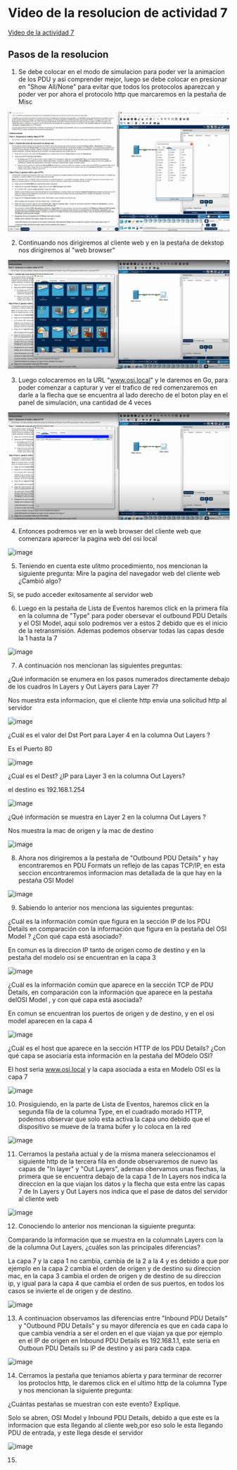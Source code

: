 # Video de la resolucion de actividad 7

<a   href="https://drive.google.com/drive/folders/1kKALKRy8j1qCEVvR-F1YJ7lfcEQwNdCp?usp=sharing" target="_blank" >Video de la actividad 7 </a>


## Pasos de la resolucion

1. Se debe colocar en el modo de simulacion para poder ver la animacion de los PDU y asi comprender mejor, luego se debe colocar en presionar en "Show All/None" para evitar que todos los protocolos aparezcan y poder ver por ahora el protocolo http que marcaremos en la pestaña de Misc

![image](https://github.com/BrunoXIII-Gav/Cabrar---Redes-y-comunicaci-n/blob/main/Actividades/Actividad7-C8280/Imagenes_actividad7/1_actividad7.PNG)


2. Continuando nos dirigiremos al cliente web y en la pestaña de dekstop nos dirigiremos al "web browser"

![image](https://github.com/BrunoXIII-Gav/Cabrar---Redes-y-comunicaci-n/blob/main/Actividades/Actividad7-C8280/Imagenes_actividad7/2_activ7.PNG)

3. Luego colocaremos en la URL "www.osi.local" y le daremos en Go, para poder comenzar a capturar y ver el trafico de red comenzaremos en darle a la flecha que se encuentra al lado derecho de el boton play en el panel de simulación, una cantidad de 4 veces

![image](https://github.com/BrunoXIII-Gav/Cabrar---Redes-y-comunicaci-n/blob/main/Actividades/Actividad7-C8280/Imagenes_actividad7/3_activ7.PNG)

4.  Entonces podremos ver en la web browser del cliente web que comenzara aparecer la pagina web del osi local

![image]()

5.  Teniendo en cuenta este ulitmo procedimiento, nos mencionan la siguiente pregunta: Mire la pagina del navegador web del cliente web ¿Cambió algo?

Si, se pudo acceder exitosamente al servidor web

6.  Luego en la pestaña de Lista de Eventos haremos click en la primera fila en la columna de "Type" para poder obersevar el outbound PDU Details y el OSI Model, aqui solo podremos ver a estos 2 debido que es el inicio de la retransmisión. Ademas podemos observar todas las capas desde la 1 hasta la 7

![image]()

7.  A continuación nos mencionan las siguientes preguntas:

¿Qué información se enumera en los pasos numerados directamente debajo de los cuadros In Layers y Out Layers para Layer 7?

Nos muestra esta informacion, que el cliente http envia una solicitud http al servidor

![image]()

¿Cuál es el valor del Dst Port para Layer 4 en la columna Out Layers ?

Es el Puerto 80

![image]()

¿Cual es el Dest? ¿IP para Layer 3 en la columna Out Layers?

el destino es 192.168.1.254

![image]()

¿Qué información se muestra en Layer 2 en la columna Out Layers ?

Nos muestra la mac de origen y la mac de destino

![image]()

8.  Ahora nos dirigiremos a la pestaña de "Outbound PDU Details" y hay encontraremos en PDU Formats un reflejo de las capas TCP/IP, en esta seccion encontraremos informacion mas detallada de la que hay en la pestaña OSI Model

![image]()

9. Sabiendo lo anterior nos menciona las siguientes preguntas:

¿Cuál es la información común que figura en la sección IP de los PDU Details en comparación con la información que figura en la pestaña del OSI Model ? ¿Con qué capa está asociado?

En comun es la direccion IP tanto de origen como de destino y en la pestaña del modelo osi se encuentran en la capa 3

![image]()

¿Cuál es la información común que aparece en la sección TCP de PDU Details, en comparación con la información que aparece en la pestaña delOSI Model , y con qué capa está asociada?

En comun se encuentran los puertos de origen y de destino, y en el osi model aparecen en la capa 4

![image]()

¿Cuál es el host que aparece en la sección HTTP de los PDU Details? ¿Con qué capa se asociaría esta información en la pestaña del MOdelo OSI?

El host seria www.osi.local y la capa asociada a esta en Modelo OSI es la capa 7  

![image]()


10.  Prosiguiendo, en la parte de Lista de Eventos, haremos click en la segunda fila de la columna Type, en el cuadrado morado HTTP, podemos observar que solo esta activa la capa uno debido que el dispositivo se mueve de la trama búfer y lo coloca en la red

![image]()

11.  Cerramos la pestaña actual y de la misma manera seleccionamos el siguiente http de la tercera fila en donde observaremos de nuevo las capas de "In layer" y "Out Layers", ademas obervamos unas flechas, la primera que se encuentra debajo de la capa 1 de In Layers nos indica la direccion en la que viajan los datos y la flecha que esta entre las capas 7 de In Layers y Out Layers nos indica que el pase de datos del servidor al cliente web

![image]()

12.  Conociendo lo anterior nos mencionan la siguiente pregunta:

Comparando la información que se muestra en la columnaIn Layers con la de la columna Out Layers, ¿cuáles son las principales diferencias?

La capa 7 y la capa 1 no cambia, cambia de la 2 a la 4 y es debido a que por ejemplo en la capa 2 cambia el orden de origen y de destino su direccion mac, en la capa 3 cambia el orden de origen y de destino de su direccion ip, y igual para la capa 4 que cambia el orden de sus puertos, en todos los casos se invierte el de origen y de destino.

![image]()

13.  A continuacion observamos las diferencias entre "Inbound PDU Details" y "Outbound PDU Details" y su mayor diferencia es que en cada capa lo que cambia vendria a ser el orden en el que viajan ya que por ejemplo en el IP de origen en Inbound PDU Details es 192.168.1.1, este seria en Outboun PDU Details su IP de destino y asi para cada capa.

![image]()

14.   Cerramos la pestaña que teniamos abierta y para terminar de recorrer los protoclos http, le daremos click en el ultimo http de la columna Type y nos mencionan la siguiente pregunta:

¿Cuántas pestañas se muestran con este evento? Explique.

Solo se abren, OSI Model y Inbound PDU Details, debido a que este es la informacion que esta llegando al cliente web,por eso solo le esta llegando PDU de entrada, y este llega desde el servidor

![image]()

15.   
